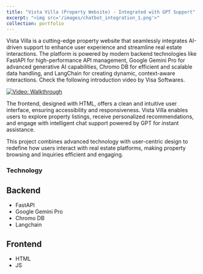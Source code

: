 ```yaml
---
title: "Vista Villa (Property Website) - Integrated with GPT Support"
excerpt: "<img src='/images/chatbot_integration_1.png'>"
collection: portfolio
---
```


Vista Villa is a cutting-edge property website that seamlessly integrates AI-driven support to enhance user experience and streamline real estate interactions. The platform is powered by modern backend technologies like FastAPI for high-performance API management, Google Gemini Pro for advanced generative AI capabilities, Chromo DB for efficient and scalable data handling, and LangChain for creating dynamic, context-aware interactions. Check the following introduction video by Visa Softwares.

[![Video: Walkthrough](https://img.youtube.com/vi/O7lW0pnwDPY/0.jpg)](https://www.youtube.com/watch?v=O7lW0pnwDPY)

The frontend, designed with HTML, offers a clean and intuitive user interface, ensuring accessibility and responsiveness. Vista Villa enables users to explore property listings, receive personalized recommendations, and engage with intelligent chat support powered by GPT for instant assistance.

This project combines advanced technology with user-centric design to redefine how users interact with real estate platforms, making property browsing and inquiries efficient and engaging.

### Technology
## Backend
- FastAPI
- Google Gemini Pro
- Chromo DB
- Langchain

## Frontend
- HTML
- JS

